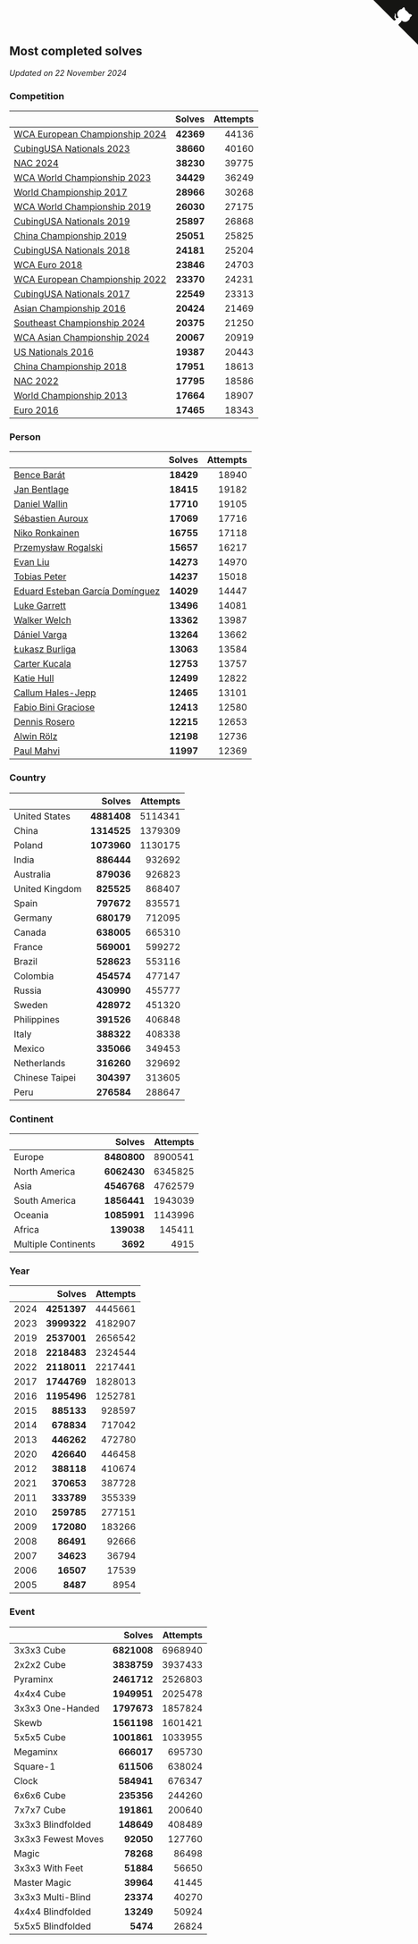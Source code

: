 ## Most completed solves

*Updated on 22 November 2024*


### Competition

|  | Solves | Attempts |
| :--- | ---: | ---: |
| [WCA European Championship 2024](https://www.worldcubeassociation.org/competitions/Euro2024) | **42369** | 44136 |
| [CubingUSA Nationals 2023](https://www.worldcubeassociation.org/competitions/CubingUSANationals2023) | **38660** | 40160 |
| [NAC 2024](https://www.worldcubeassociation.org/competitions/NAC2024) | **38230** | 39775 |
| [WCA World Championship 2023](https://www.worldcubeassociation.org/competitions/WC2023) | **34429** | 36249 |
| [World Championship 2017](https://www.worldcubeassociation.org/competitions/WC2017) | **28966** | 30268 |
| [WCA World Championship 2019](https://www.worldcubeassociation.org/competitions/WC2019) | **26030** | 27175 |
| [CubingUSA Nationals 2019](https://www.worldcubeassociation.org/competitions/CubingUSANationals2019) | **25897** | 26868 |
| [China Championship 2019](https://www.worldcubeassociation.org/competitions/ChinaChampionship2019) | **25051** | 25825 |
| [CubingUSA Nationals 2018](https://www.worldcubeassociation.org/competitions/CubingUSANationals2018) | **24181** | 25204 |
| [WCA Euro 2018](https://www.worldcubeassociation.org/competitions/Euro2018) | **23846** | 24703 |
| [WCA European Championship 2022](https://www.worldcubeassociation.org/competitions/Euro2022) | **23370** | 24231 |
| [CubingUSA Nationals 2017](https://www.worldcubeassociation.org/competitions/CubingUSANationals2017) | **22549** | 23313 |
| [Asian Championship 2016](https://www.worldcubeassociation.org/competitions/AsianChampionship2016) | **20424** | 21469 |
| [Southeast Championship 2024](https://www.worldcubeassociation.org/competitions/SoutheastChampionship2024) | **20375** | 21250 |
| [WCA Asian Championship 2024](https://www.worldcubeassociation.org/competitions/RubiksWCAAsianChampionship2024) | **20067** | 20919 |
| [US Nationals 2016](https://www.worldcubeassociation.org/competitions/USNationals2016) | **19387** | 20443 |
| [China Championship 2018](https://www.worldcubeassociation.org/competitions/ChinaChampionship2018) | **17951** | 18613 |
| [NAC 2022](https://www.worldcubeassociation.org/competitions/NAC2022) | **17795** | 18586 |
| [World Championship 2013](https://www.worldcubeassociation.org/competitions/WC2013) | **17664** | 18907 |
| [Euro 2016](https://www.worldcubeassociation.org/competitions/Euro2016) | **17465** | 18343 |

### Person

|  | Solves | Attempts |
| :--- | ---: | ---: |
| [Bence Barát](https://www.worldcubeassociation.org/persons/2008BARA01) | **18429** | 18940 |
| [Jan Bentlage](https://www.worldcubeassociation.org/persons/2010BENT01) | **18415** | 19182 |
| [Daniel Wallin](https://www.worldcubeassociation.org/persons/2013WALL03) | **17710** | 19105 |
| [Sébastien Auroux](https://www.worldcubeassociation.org/persons/2008AURO01) | **17069** | 17716 |
| [Niko Ronkainen](https://www.worldcubeassociation.org/persons/2010RONK01) | **16755** | 17118 |
| [Przemysław Rogalski](https://www.worldcubeassociation.org/persons/2013ROGA02) | **15657** | 16217 |
| [Evan Liu](https://www.worldcubeassociation.org/persons/2009LIUE01) | **14273** | 14970 |
| [Tobias Peter](https://www.worldcubeassociation.org/persons/2014PETE03) | **14237** | 15018 |
| [Eduard Esteban García Domínguez](https://www.worldcubeassociation.org/persons/2011EDUA01) | **14029** | 14447 |
| [Luke Garrett](https://www.worldcubeassociation.org/persons/2017GARR05) | **13496** | 14081 |
| [Walker Welch](https://www.worldcubeassociation.org/persons/2011WELC01) | **13362** | 13987 |
| [Dániel Varga](https://www.worldcubeassociation.org/persons/2008VARG01) | **13264** | 13662 |
| [Łukasz Burliga](https://www.worldcubeassociation.org/persons/2013BURL01) | **13063** | 13584 |
| [Carter Kucala](https://www.worldcubeassociation.org/persons/2015KUCA01) | **12753** | 13757 |
| [Katie Hull](https://www.worldcubeassociation.org/persons/2010HULL01) | **12499** | 12822 |
| [Callum Hales-Jepp](https://www.worldcubeassociation.org/persons/2012HALE01) | **12465** | 13101 |
| [Fabio Bini Graciose](https://www.worldcubeassociation.org/persons/2010GRAC02) | **12413** | 12580 |
| [Dennis Rosero](https://www.worldcubeassociation.org/persons/2010ROSE03) | **12215** | 12653 |
| [Alwin Rölz](https://www.worldcubeassociation.org/persons/2016ROLZ01) | **12198** | 12736 |
| [Paul Mahvi](https://www.worldcubeassociation.org/persons/2012MAHV01) | **11997** | 12369 |

### Country

|  | Solves | Attempts |
| :--- | ---: | ---: |
| United States | **4881408** | 5114341 |
| China | **1314525** | 1379309 |
| Poland | **1073960** | 1130175 |
| India | **886444** | 932692 |
| Australia | **879036** | 926823 |
| United Kingdom | **825525** | 868407 |
| Spain | **797672** | 835571 |
| Germany | **680179** | 712095 |
| Canada | **638005** | 665310 |
| France | **569001** | 599272 |
| Brazil | **528623** | 553116 |
| Colombia | **454574** | 477147 |
| Russia | **430990** | 455777 |
| Sweden | **428972** | 451320 |
| Philippines | **391526** | 406848 |
| Italy | **388322** | 408338 |
| Mexico | **335066** | 349453 |
| Netherlands | **316260** | 329692 |
| Chinese Taipei | **304397** | 313605 |
| Peru | **276584** | 288647 |

### Continent

|  | Solves | Attempts |
| :--- | ---: | ---: |
| Europe | **8480800** | 8900541 |
| North America | **6062430** | 6345825 |
| Asia | **4546768** | 4762579 |
| South America | **1856441** | 1943039 |
| Oceania | **1085991** | 1143996 |
| Africa | **139038** | 145411 |
| Multiple Continents | **3692** | 4915 |

### Year

|  | Solves | Attempts |
| :--- | ---: | ---: |
| 2024 | **4251397** | 4445661 |
| 2023 | **3999322** | 4182907 |
| 2019 | **2537001** | 2656542 |
| 2018 | **2218483** | 2324544 |
| 2022 | **2118011** | 2217441 |
| 2017 | **1744769** | 1828013 |
| 2016 | **1195496** | 1252781 |
| 2015 | **885133** | 928597 |
| 2014 | **678834** | 717042 |
| 2013 | **446262** | 472780 |
| 2020 | **426640** | 446458 |
| 2012 | **388118** | 410674 |
| 2021 | **370653** | 387728 |
| 2011 | **333789** | 355339 |
| 2010 | **259785** | 277151 |
| 2009 | **172080** | 183266 |
| 2008 | **86491** | 92666 |
| 2007 | **34623** | 36794 |
| 2006 | **16507** | 17539 |
| 2005 | **8487** | 8954 |

### Event

|  | Solves | Attempts |
| :--- | ---: | ---: |
| 3x3x3 Cube | **6821008** | 6968940 |
| 2x2x2 Cube | **3838759** | 3937433 |
| Pyraminx | **2461712** | 2526803 |
| 4x4x4 Cube | **1949951** | 2025478 |
| 3x3x3 One-Handed | **1797673** | 1857824 |
| Skewb | **1561198** | 1601421 |
| 5x5x5 Cube | **1001861** | 1033955 |
| Megaminx | **666017** | 695730 |
| Square-1 | **611506** | 638024 |
| Clock | **584941** | 676347 |
| 6x6x6 Cube | **235356** | 244260 |
| 7x7x7 Cube | **191861** | 200640 |
| 3x3x3 Blindfolded | **148649** | 408489 |
| 3x3x3 Fewest Moves | **92050** | 127760 |
| Magic | **78268** | 86498 |
| 3x3x3 With Feet | **51884** | 56650 |
| Master Magic | **39964** | 41445 |
| 3x3x3 Multi-Blind | **23374** | 40270 |
| 4x4x4 Blindfolded | **13249** | 50924 |
| 5x5x5 Blindfolded | **5474** | 26824 |


<a href="https://github.com/jonatanklosko/wca_statistics" class="github-corner" aria-label="View source on Github"><svg width="80" height="80" viewBox="0 0 250 250" style="fill:#151513; color:#fff; position: absolute; top: 0; border: 0; right: 0;" aria-hidden="true"><path d="M0,0 L115,115 L130,115 L142,142 L250,250 L250,0 Z"></path><path d="M128.3,109.0 C113.8,99.7 119.0,89.6 119.0,89.6 C122.0,82.7 120.5,78.6 120.5,78.6 C119.2,72.0 123.4,76.3 123.4,76.3 C127.3,80.9 125.5,87.3 125.5,87.3 C122.9,97.6 130.6,101.9 134.4,103.2" fill="currentColor" style="transform-origin: 130px 106px;" class="octo-arm"></path><path d="M115.0,115.0 C114.9,115.1 118.7,116.5 119.8,115.4 L133.7,101.6 C136.9,99.2 139.9,98.4 142.2,98.6 C133.8,88.0 127.5,74.4 143.8,58.0 C148.5,53.4 154.0,51.2 159.7,51.0 C160.3,49.4 163.2,43.6 171.4,40.1 C171.4,40.1 176.1,42.5 178.8,56.2 C183.1,58.6 187.2,61.8 190.9,65.4 C194.5,69.0 197.7,73.2 200.1,77.6 C213.8,80.2 216.3,84.9 216.3,84.9 C212.7,93.1 206.9,96.0 205.4,96.6 C205.1,102.4 203.0,107.8 198.3,112.5 C181.9,128.9 168.3,122.5 157.7,114.1 C157.9,116.9 156.7,120.9 152.7,124.9 L141.0,136.5 C139.8,137.7 141.6,141.9 141.8,141.8 Z" fill="currentColor" class="octo-body"></path></svg></a><style>.github-corner:hover .octo-arm{animation:octocat-wave 560ms ease-in-out}@keyframes octocat-wave{0%,100%{transform:rotate(0)}20%,60%{transform:rotate(-25deg)}40%,80%{transform:rotate(10deg)}}@media (max-width:500px){.github-corner:hover .octo-arm{animation:none}.github-corner .octo-arm{animation:octocat-wave 560ms ease-in-out}}</style>
